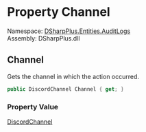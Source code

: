# Property Channel

Namespace: [DSharpPlus.Entities.AuditLogs](DSharpPlus.Entities.AuditLogs.md)  
Assembly: DSharpPlus.dll

## <a id="DSharpPlus_Entities_AuditLogs_DiscordAuditLogMessageEntry_Channel"></a>Channel

Gets the channel in which the action occurred.

```csharp
public DiscordChannel Channel { get; }
```

### Property Value

[DiscordChannel](DSharpPlus.Entities.DiscordChannel.md)

